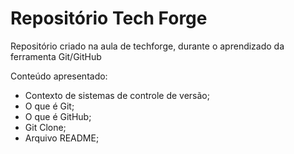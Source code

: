 # Repositório Tech Forge

Repositório criado na aula de techforge, durante o aprendizado da ferramenta Git/GitHub

Conteúdo apresentado:

- Contexto de sistemas de controle de versão;
- O que é Git;
- O que é GitHub;
- Git Clone;
- Arquivo README;
